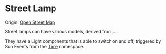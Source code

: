 # Street Lamp

Origin: [Open Street Map](https://www.notion.so/Open-Street-Map-1391e4e20194449482afd4d0ddf57b88?pvs=21)

Street lamps can have various models, derived from ....

They have a Light components that is able to switch on and off, triggered by Sun Events from the [Time](https://www.notion.so/Time-6fc48e7fba1d4e57901347cda950dc5d?pvs=21) namespace.
